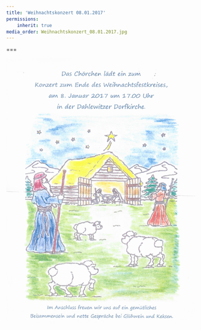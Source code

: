 ```yaml
---
title: 'Weihnachtskonzert 08.01.2017'
permissions:
    inherit: true
media_order: Weihnachtskonzert_08.01.2017.jpg
---
```


===

![Weihnachtskonzert_08.01.2017](Weihnachtskonzert_08.01.2017.jpg "Weihnachtskonzert_08.01.2017")